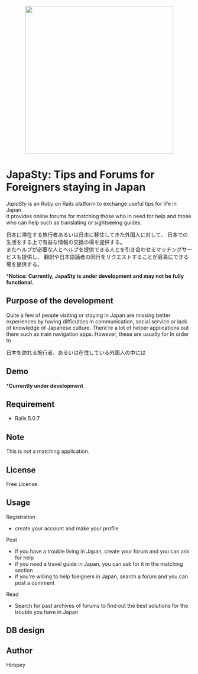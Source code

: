 <div align="center"><img src="https://.png" width="400"/></div>

# JapaSty: Tips and Forums for Foreigners staying in Japan
*JapaSty* is an Ruby on Rails platform to exchange useful tips for life in Japan.  
It provides online forums for matching those who in need for help and those who can help such as translating or sightseeing guides.  
  
日本に滞在する旅行者あるいは日本に移住してきた外国人に対して、
日本での生活をする上で有益な情報の交換の場を提供する。  
またヘルプが必要な人とヘルプを提供できる人とを引き合わせるマッチングサービスも提供し、
翻訳や日本語話者の同行をリクエストすることが容易にできる場を提供する。

***Notice: Currently, JapaSty is under development and may not be fully functional.**

## Purpose of the development

Quite a few of people visiting or staying in Japan are missing better experiences by having difficulties in communication, social service or lack of knowledge of Japanese culture. There're a lot of helper applications out there such as train navigation apps. However, these are usually for  In order to 

日本を訪れる旅行者、あるいは在住している外国人の中には

## Demo

***Currently under development**

## Requirement
- Rails 5.0.7

## Note
This is not a matching application.

## License
Free License.

## Usage
Registration
- create your account and make your profile  
  
Post  
- if you have a trouble living in Japan, create your forum and you can ask for help  
- if you need a travel guide in Japan, you can ask for it in the matching section  
- if you're willing to help foeigners in Japan, search a forum and you can post a comment  
  
Read
- Search for past archives of forums to find out the best solutions for the trouble you have in Japan

## DB design



## Author
Hiropey


